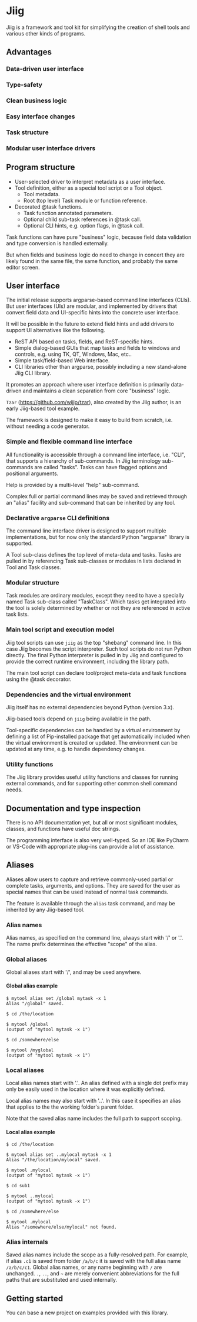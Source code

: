 # Jiig

Jiig is a framework and tool kit for simplifying the creation of shell tools and
various other kinds of programs.


## Advantages

### Data-driven user interface

### Type-safety

### Clean business logic

### Easy interface changes

### Task structure

### Modular user interface drivers


## Program structure

* User-selected driver to interpret metadata as a user interface.
* Tool definition, either as a special tool script or a Tool object.
    * Tool metadata.
    * Root (top level) Task module or function reference.
* Decorated @task functions.
    * Task function annotated parameters.
    * Optional child sub-task references in @task call.
    * Optional CLI hints, e.g. option flags, in @task call.

Task functions can have pure "business" logic, because field data validation and
type conversion is handled externally.

But when fields and business logic do need to change in concert they are likely
found in the same file, the same function, and probably the same editor screen.


## User interface

The initial release supports argparse-based command line interfaces (CLIs). But
user interfaces (UIs) are modular, and implemented by drivers that convert field
data and UI-specific hints into the concrete user interface.

It will be possible in the future to extend field hints and add drivers to
support UI alternatives like the following.

* ReST API based on tasks, fields, and ReST-specific hints.
* Simple dialog-based GUIs that map tasks and fields to windows and controls,
  e.g. using TK, QT, Windows, Mac, etc..
* Simple task/field-based Web interface.
* CLI libraries other than argparse, possibly including a new stand-alone Jiig
  CLI library.

It promotes an approach where user interface definition is primarily data-driven
and maintains a clean separation from core "business" logic.

`Tzar` (https://github.com/wijjo/tzar), also created by the Jiig author, is an
early Jiig-based tool example.

The framework is designed to make it easy to build from scratch, i.e. without
needing a code generator.

### Simple and flexible command line interface

All functionality is accessible through a command line interface, i.e. "CLI",
that supports a hierarchy of sub-commands. In Jiig terminology sub-commands are
called "tasks". Tasks can have flagged options and positional arguments.

Help is provided by a multi-level "help" sub-command.

Complex full or partial command lines may be saved and retrieved through an
"alias" facility and sub-command that can be inherited by any tool.

### Declarative `argparse` CLI definitions

The command line interface driver is designed to support multiple
implementations, but for now only the standard Python "argparse" library is
supported.

A Tool sub-class defines the top level of meta-data and tasks. Tasks are pulled
in by referencing Task sub-classes or modules in lists declared in Tool and Task
classes.

### Modular structure

Task modules are ordinary modules, except they need to have a specially named
Task sub-class called "TaskClass". Which tasks get integrated into the tool is
solely determined by whether or not they are referenced in active task lists.

### Main tool script and execution model

Jiig tool scripts can use `jiig` as the top "shebang" command line. In this case
Jiig becomes the script interpreter. Such tool scripts do not run Python
directly. The final Python interpreter is pulled in by Jiig and configured to
provide the correct runtime environment, including the library path.

The main tool script can declare tool/project meta-data and task functions using
the @task decorator.

### Dependencies and the virtual environment

Jiig itself has no external dependencies beyond Python (version 3.x).

Jiig-based tools depend on `jiig` being available in the path.

Tool-specific dependencies can be handled by a virtual environment by defining a
list of Pip-installed package that get automatically included when the virtual
environment is created or updated. The environment can be updated at any
time, e.g. to handle dependency changes.

### Utility functions

The Jiig library provides useful utility functions and classes for running
external commands, and for supporting other common shell command needs.

## Documentation and type inspection

There is no API documentation yet, but all or most significant modules, classes,
and functions have useful doc strings.

The programming interface is also very well-typed. So an IDE like PyCharm or
VS-Code with appropriate plug-ins can provide a lot of assistance.

## Aliases

Aliases allow users to capture and retrieve commonly-used partial or complete
tasks, arguments, and options. They are saved for the user as special names that
can be used instead of normal task commands.

The feature is available through the `alias` task command, and may be inherited
by any Jiig-based tool.

### Alias names

Alias names, as specified on the command line, always start with '/' or '.'. The
name prefix determines the effective "scope" of the alias.

### Global aliases

Global aliases start with '/', and may be used anywhere.

#### Global alias example

```
$ mytool alias set /global mytask -x 1
Alias "/global" saved.

$ cd /the/location

$ mytool /global
(output of "mytool mytask -x 1")

$ cd /somewhere/else

$ mytool /myglobal
(output of "mytool mytask -x 1")
```

### Local aliases

Local alias names start with '.'. An alias defined with a single dot prefix may
only be easily used in the location where it was explicitly defined.

Local alias names may also start with '..'. In this case it specifies an alias
that applies to the the working folder's parent folder.

Note that the saved alias name includes the full path to support scoping.

#### Local alias example

```
$ cd /the/location

$ mytool alias set ..mylocal mytask -x 1
Alias "/the/location/mylocal" saved.

$ mytool .mylocal
(output of "mytool mytask -x 1")

$ cd sub1

$ mytool ..mylocal
(output of "mytool mytask -x 1")

$ cd /somewhere/else

$ mytool .mylocal
Alias "/somewhere/else/mylocal" not found.
```

### Alias internals

Saved alias names include the scope as a fully-resolved path. For example, if
alias `.c1` is saved from folder `/a/b/c` it is saved with the full alias name
`/a/b/c/c1`. Global alias names, or any name beginning with `/` are unchanged.
`.`, `..`, and `~` are merely convenient abbreviations for the full paths that
are substituted and used internally.


## Getting started

You can base a new project on examples provided with this library.
